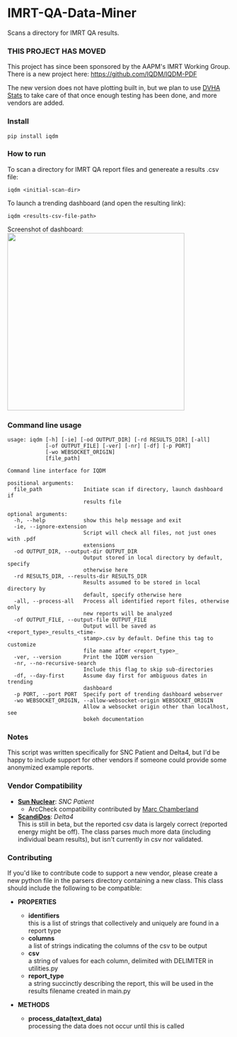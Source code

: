 # IMRT-QA-Data-Miner
Scans a directory for IMRT QA results.


### THIS PROJECT HAS MOVED
This project has since been sponsored by the AAPM's IMRT Working Group. 
There is a new project here: https://github.com/IQDM/IQDM-PDF

The new version does not have plotting built in, but we plan to use 
[DVHA Stats](https://github.com/cutright/DVHA-Stats) to take care of that 
once enough testing has been done, and more vendors are added. 


### Install
~~~~
pip install iqdm
~~~~

### How to run
To scan a directory for IMRT QA report files and genereate a results .csv file:
~~~~
iqdm <initial-scan-dir>
~~~~
To launch a trending dashboard (and open the resulting link):
~~~~
iqdm <results-csv-file-path>
~~~~

Screenshot of dashboard:  
<img src="https://user-images.githubusercontent.com/4778878/71692503-ae78e600-2d6f-11ea-9bd6-851d9980972e.png" width='400'>


### Command line usage
~~~~
usage: iqdm [-h] [-ie] [-od OUTPUT_DIR] [-rd RESULTS_DIR] [-all]
            [-of OUTPUT_FILE] [-ver] [-nr] [-df] [-p PORT]
            [-wo WEBSOCKET_ORIGIN]
            [file_path]

Command line interface for IQDM

positional arguments:
  file_path             Initiate scan if directory, launch dashboard if
                        results file

optional arguments:
  -h, --help            show this help message and exit
  -ie, --ignore-extension
                        Script will check all files, not just ones with .pdf
                        extensions
  -od OUTPUT_DIR, --output-dir OUTPUT_DIR
                        Output stored in local directory by default, specify
                        otherwise here
  -rd RESULTS_DIR, --results-dir RESULTS_DIR
                        Results assumed to be stored in local directory by
                        default, specify otherwise here
  -all, --process-all   Process all identified report files, otherwise only
                        new reports will be analyzed
  -of OUTPUT_FILE, --output-file OUTPUT_FILE
                        Output will be saved as <report_type>_results_<time-
                        stamp>.csv by default. Define this tag to customize
                        file name after <report_type>_
  -ver, --version       Print the IQDM version
  -nr, --no-recursive-search
                        Include this flag to skip sub-directories
  -df, --day-first      Assume day first for ambiguous dates in trending
                        dashboard
  -p PORT, --port PORT  Specify port of trending dashboard webserver
  -wo WEBSOCKET_ORIGIN, --allow-websocket-origin WEBSOCKET_ORIGIN
                        Allow a websocket origin other than localhost, see
                        bokeh documentation
~~~~

### Notes
This script was written specifically for SNC Patient and Delta4, but I'd be happy to include support for other vendors 
if someone could provide some anonymized example reports.

### Vendor Compatibility
* **[Sun Nuclear](http://sunnuclear.com)**: *SNC Patient*  
    * ArcCheck compatibility contributed by [Marc Chamberland](https://github.com/mchamberland)
* **[ScandiDos](http://scandidos.com)**: *Delta4*  
This is still in beta, but the reported csv data is largely correct (reported energy might be off). The class parses much 
more data (including individual beam results), but isn't currently in csv nor validated.


### Contributing
If you'd like to contribute code to support a new vendor, please create a new python file in the parsers directory 
containing a new class. This class should include the following to be compatible:

* **PROPERTIES**
    * **identifiers**  
    this is a list of strings that collectively and uniquely are found in a report type
    * **columns**  
    a list of strings indicating the columns of the csv to be output
    * **csv**  
    a string of values for each column, delimited with DELIMITER in utilities.py
    * **report_type**  
    a string succinctly describing the report, this will be used in the results filename created in main.py

* **METHODS**
    * **process_data(text_data)**  
    processing the data does not occur until this is called
